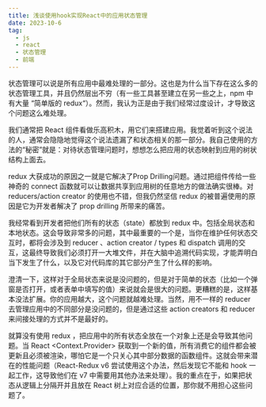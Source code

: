 ```yaml
---
title: 浅谈使用hook实现React中的应用状态管理
date: 2023-10-6
tag:
  - js
  - react
  - 状态管理
  - 前端
---
```

状态管理可以说是所有应用中最难处理的一部分。这也是为什么当下存在这么多的状态管理工具，并且仍然层出不穷（有一些工具甚至建立在另一些之上，npm 中有大量 “简单版的 redux“）。然而，我认为正是由于我们经常过度设计，才导致这个问题这么难处理。

我们通常把 React 组件看做乐高积木，用它们来搭建应用。我觉着听到这个说法的人，通常会隐隐地觉得这个说法遗漏了和状态相关的那一部分。我自己使用的方法的“秘密”就是：对待状态管理问题时，想想怎么把应用的状态映射到应用的树状结构上面去。

redux 大获成功的原因之一就是它解决了Prop Drilling问题。通过把组件传给一些神奇的 connect 函数就可以让数据共享到应用树的任意地方的做法确实很棒。对 reducers/action creator 的使用也不错，但我仍然坚信 redux 的被普遍使用的原因是它为开发者解决了 prop drilling 所带来的痛苦。

我经常看到开发者把他们所有的状态（state）都放到 redux 中。包括全局状态和本地状态。这会导致非常多的问题，其中最重要的一个是，当你在维护任何状态交互时，都将会涉及到 reducer 、action creator / types 和 dispatch 调用的交互，这最终导致我们必须打开一大堆文件，并在大脑中追溯代码实现，才能弄明白当下发生了什么，以及它对代码库的其它部分产生了什么样的影响。

澄清一下，这样对于全局状态来说是没问题的，但是对于简单的状态（比如一个弹窗是否打开，或者表单中填写的值）来说就会是很大的问题。更糟糕的是，这样基本没法扩展。你的应用越大，这个问题就越难处理。当然，用不一样的 reducer 去管理应用中的不同部分是没问题的，但是通过这些 action creators 和 reducer 来间接处理的方式并不是最好的。

就算没有使用 redux ，把应用中的所有状态全放在一个对象上还是会导致其他问题。当 React <Context.Provider> 获取到一个新的值，所有消费它的组件都会被更新且必须被渲染，哪怕它是一个只关心其中部分数据的函数组件。这就会带来潜在的性能问题（React-Redux v6 尝试使用这个办法，然后发现它不能和 hook 一起工作，这导致他们在 v7 中需要用其他办法来处理）。我的重点在于，如果把状态从逻辑上分隔开并且放在 React 树上对应合适的位置，那你就不用担心这些问题了。

